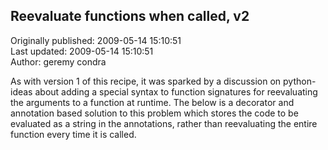 ## Reevaluate functions when called, v2  
Originally published: 2009-05-14 15:10:51  
Last updated: 2009-05-14 15:10:51  
Author: geremy condra  
  
As with version 1 of this recipe, it was sparked by a discussion on python-ideas about adding a special syntax to function signatures for reevaluating the arguments to a function at runtime. The below is a decorator and annotation based solution to this problem which stores the code to be evaluated as a string in the annotations, rather than reevaluating the entire function every time it is called.